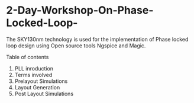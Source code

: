 # 2-Day-Workshop-On-Phase-Locked-Loop-

The SKY130nm technology is used for the implementation of Phase locked loop design using Open source tools Ngspice and Magic.

Table of contents
1. PLL inroduction
2. Terms involved
3. Prelayout Simulations
4. Layout Generation
5. Post Layout Simulations
